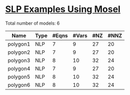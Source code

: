 #  [SLP Examples Using Mosel](https://examples.xpress.fico.com/example.pl?id=polygon)

Total number of models:   6

| Name     | Type | #Eqns | #Vars | #NZ | #NNZ |
|----------|------|-------|-------|-----|------|
| polygon1 | NLP  | 7     | 9     | 27  | 20   |
| polygon2 | NLP  | 7     | 9     | 27  | 20   |
| polygon3 | NLP  | 8     | 10    | 32  | 24   |
| polygon4 | NLP  | 7     | 9     | 27  | 20   |
| polygon5 | NLP  | 8     | 10    | 32  | 24   |
| polygon6 | NLP  | 8     | 10    | 32  | 24   |